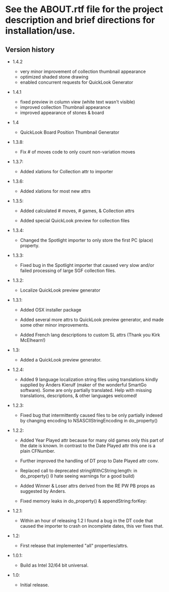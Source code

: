 # See the ABOUT.rtf file for the project description and brief directions for installation/use.

## Version history

* 1.4.2
    * very minor improvement of collection thumbnail appearance
    * optimized shaded stone drawing
    * enabled concurrent requests for QuickLook Generator

* 1.4.1
    * fixed preview in column view (white text wasn't visible)
    * improved collection Thumbnail appearance
    * improved appearance of stones & board

* 1.4
    * QuickLook Board Position Thumbnail Generator

* 1.3.8:
    * Fix # of moves code to only count non-variation moves

* 1.3.7:
	* Added xlations for Collection attr to importer

* 1.3.6:
	* Added xlations for most new attrs

* 1.3.5:
	* Added calculated # moves, # games, & Collection attrs
	
	* Added special QuickLook preview for collection files
		
* 1.3.4:
	* Changed the Spotlight importer to only store the first PC
	(place) property.

* 1.3.3:
    * Fixed bug in the Spotlight importer that caused very slow
	and/or failed processing of large SGF collection files.
	
* 1.3.2:
    * Localize QuickLook preview generator
	
* 1.3.1:
	* Added OSX installer package
	
    * Added several more attrs to QuickLook preview generator, and
	made some other minor improvements.

	* Added French lang descriptions to custom SL attrs
	(Thank you Kirk McElhearn!)
    
* 1.3:
    * Added a QuickLook preview generator.
    
* 1.2.4: 
    * Added 9 language localization string files using translations
	kindly supplied by Anders Kierulf (maker of the wonderful SmartGo
	software). Some are only partially translated.  Help with missing 
	translations, descriptions, & other languages welcomed!
	
* 1.2.3: 
    * Fixed bug that intermittently caused files to be only partially
	indexed by changing encoding to NSASCIIStringEncoding in do_property()

* 1.2.2: 
    * Added Year Played attr because for many old games only this part of
    the date is known. In contrast to the Date Played attr this one is
    a plain CFNumber.
 
    * Further improved the handling of DT prop to Date Played attr conv.
 
    * Replaced call to deprecated stringWithCString:length: in do_property()
    (I hate seeing warnings for a good build)
 
    * Added Winner & Loser attrs derived from the RE PW PB props as
    suggested by Anders.
 
    * Fixed memory leaks in do_property() & appendString:forKey:

* 1.2.1: 
    * Within an hour of releasing 1.2 I found a bug in the DT code that
        caused the importer to crash on incomplete dates, this ver
        fixes that.
 
* 1.2:
    * First release that implemented "all" properties/attrs.

* 1.0.1:
    * Build as Intel 32/64 bit universal.
    
* 1.0:
    * Initial release.
    